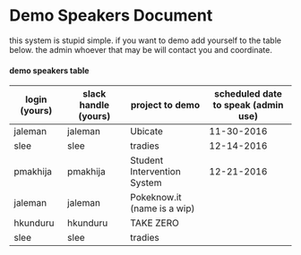 # Demo Speakers Document

this system is stupid simple. if you want to demo add yourself to the table below. the admin whoever that may be will contact you and coordinate. 


#### demo speakers table

| login (yours) | slack handle (yours) | project to demo             | scheduled date to speak (admin use) |
| ------------- | -------------------- | --------------------------- | ----------------------------------- |
| jaleman       | jaleman              | Ubicate                     |  11-30-2016                         |
| slee          | slee                 | tradies                     |  12-14-2016                         |
| pmakhija      | pmakhija             | Student Intervention System |  12-21-2016                         |
| jaleman       | jaleman              | Pokeknow.it (name is a wip) |                                     |
| hkunduru      | hkunduru             | TAKE ZERO                   |                                     |
| slee          | slee                 | tradies                     |                                     |
